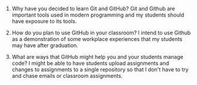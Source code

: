 1. Why have you decided to learn Git and GitHub?
    Git and Github are important tools used in modern programming and my students should have exposure to its tools.		

2. How do you plan to use GitHub in your classroom?
    I intend to use Github as a demonstration of some workplace experiences that my students may have after graduation.
    
3. What are ways that GitHub might help you and your students manage code?
    I might be able to have students upload assignments and changes to assignments to a single repository so that I don't have to try and chase emails or classroom assignments.

